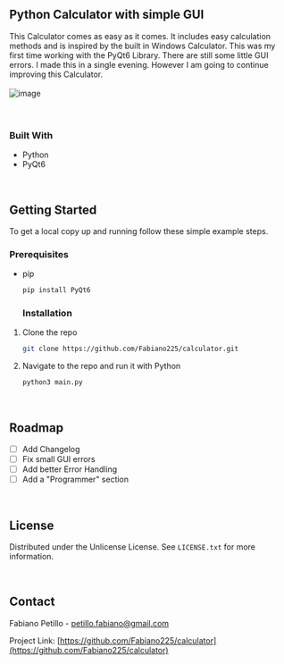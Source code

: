 ## Python Calculator with simple GUI
This Calculator comes as easy as it comes. It includes easy calculation methods and is inspired by the built in Windows Calculator. This was my first time working with the PyQt6 Library. There are still some little GUI errors. 
I made this in a single evening. However I am going to continue improving this Calculator. </br> </br>![image](https://github.com/user-attachments/assets/e8856a35-3feb-49a5-865e-61c784e0c463)
</br> </br> </br>

### Built With
* Python
* PyQt6
</br>



## Getting Started
To get a local copy up and running follow these simple example steps.

### Prerequisites
* pip
  ```sh
  pip install PyQt6
  ```

  ### Installation


1. Clone the repo
   ```sh
   git clone https://github.com/Fabiano225/calculator.git
   ```
2. Navigate to the repo and run it with Python
   ```sh
   python3 main.py
   ```
</br>


  ## Roadmap
  - [ ] Add Changelog
  - [ ] Fix small GUI errors
  - [ ] Add better Error Handling
  - [ ] Add a "Programmer" section

</br>

## License

Distributed under the Unlicense License. See `LICENSE.txt` for more information.

</br>

## Contact

Fabiano Petillo - petillo.fabiano@gmail.com

Project Link: [https://github.com/Fabiano225/calculator](https://github.com/Fabiano225/calculator)
   
